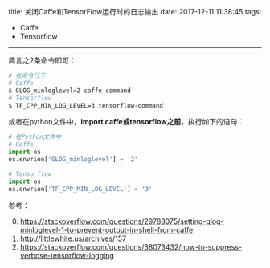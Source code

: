 title: 关闭Caffe和TensorFlow运行时的日志输出
date: 2017-12-11 11:38:45
tags:
 - Caffe
 - Tensorflow
---

简言之2条命令即可：
```bash
# 在命令行下
# Caffe
$ GLOG_minloglevel=2 caffe-command
# Tensorflow
$ TF_CPP_MIN_LOG_LEVEL=3 tensorflow-command
```
或者在python文件中，**import caffe或tensorflow之前**，执行如下的语句：
```python
# 在Python文件中
# Caffe
import os
os.envrion['GLOG_minloglevel'] = '2'

# Tensorflow
import os
os.envrion['TF_CPP_MIN_LOG_LEVEL'] = '3'
```

参考：

0. <https://stackoverflow.com/questions/29788075/setting-glog-minloglevel-1-to-prevent-output-in-shell-from-caffe>
1. <http://littlewhite.us/archives/157>
2. <https://stackoverflow.com/questions/38073432/how-to-suppress-verbose-tensorflow-logging>
